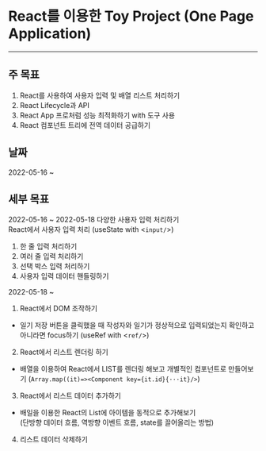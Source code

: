 # React를 이용한 Toy Project (One Page Application)

---

## 주 목표

1. React를 사용하여 사용자 입력 및 배열 리스트 처리하기
2. React Lifecycle과 API
3. React App 프로처럼 성능 최적화하기 with 도구 사용
4. React 컴포넌트 트리에 전역 데이터 공급하기

## 날짜

2022-05-16 ~

## 세부 목표

2022-05-16 ~ 2022-05-18 다양한 사용자 입력 처리하기  
React에서 사용자 입력 처리 (useState with <`input/`>)

1. 한 줄 입력 처리하기
2. 여러 줄 입력 처리하기
3. 선택 박스 입력 처리하기
4. 사용자 입력 데이터 핸들링하기

2022-05-18 ~

1. React에서 DOM 조작하기

- 일기 저장 버튼을 클릭했을 때 작성자와 일기가 정상적으로 입력되었는지 확인하고 아니라면 focus하기 (useRef with <`ref/`>)

2. React에서 리스트 렌더링 하기

- 배열을 이용하여 React에서 LIST를 렌더링 해보고 개별적인 컴포넌트로 만들어보기 (`Array.map((it)=><Component key={it.id}{···it}/>`)

3. React에서 리스트 데이터 추가하기

- 배일을 이용한 React의 List에 아이템을 동적으로 추가해보기  
  (단방향 데이터 흐름, 역방향 이벤트 흐름, state를 끌어올리는 방법)

4. 리스트 데이터 삭제하기
